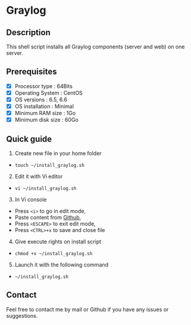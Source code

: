 # Graylog

## Description
This shell script installs all Graylog components (server and web) on one server.

## Prerequisites
- [x] Processor type : 64Bits
- [x] Operating System : CentOS
- [x] OS versions : 6.5, 6.6
- [x] OS installation : Minimal
- [x] Minimum RAM size : 1Go
- [x] Minimum disk size : 60Go

## Quick guide
1. Create new file in your home folder
  - `touch ~/install_graylog.sh`
2. Edit it with Vi editor
  - `vi ~/install_graylog.sh`
3. In Vi console
  * Press `<i>` to go in edit mode,
  * Paste content from [Github](https://github.com/mikael-andre/Graylog/blob/master/install_graylog.sh),
  * Press `<ESCAPE>` to exit edit mode,
  * Press `<CTRL>+x` to save and close file
4. Give execute rights on install script
  - `chmod +x ~/install_graylog.sh`
5. Launch it with the following command
  - `~/install_graylog.sh`

## Contact
Feel free to contact me by mail or Github if you have any issues or suggestions.
